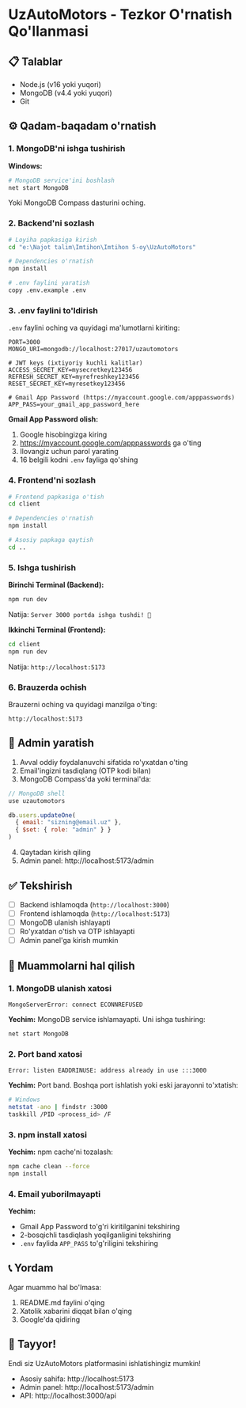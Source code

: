 # UzAutoMotors - Tezkor O'rnatish Qo'llanmasi

## 📋 Talablar

- Node.js (v16 yoki yuqori)
- MongoDB (v4.4 yoki yuqori)
- Git

## ⚙️ Qadam-baqadam o'rnatish

### 1. MongoDB'ni ishga tushirish

**Windows:**
```bash
# MongoDB service'ini boshlash
net start MongoDB
```

Yoki MongoDB Compass dasturini oching.

### 2. Backend'ni sozlash

```bash
# Loyiha papkasiga kirish
cd "e:\Najot talim\Imtihon\Imtihon 5-oy\UzAutoMotors"

# Dependencies o'rnatish
npm install

# .env faylini yaratish
copy .env.example .env
```

### 3. .env faylini to'ldirish

`.env` faylini oching va quyidagi ma'lumotlarni kiriting:

```env
PORT=3000
MONGO_URI=mongodb://localhost:27017/uzautomotors

# JWT keys (ixtiyoriy kuchli kalitlar)
ACCESS_SECRET_KEY=mysecretkey123456
REFRESH_SECRET_KEY=myrefreshkey123456
RESET_SECRET_KEY=myresetkey123456

# Gmail App Password (https://myaccount.google.com/apppasswords)
APP_PASS=your_gmail_app_password_here
```

**Gmail App Password olish:**
1. Google hisobingizga kiring
2. https://myaccount.google.com/apppasswords ga o'ting
3. Ilovangiz uchun parol yarating
4. 16 belgili kodni `.env` fayliga qo'shing

### 4. Frontend'ni sozlash

```bash
# Frontend papkasiga o'tish
cd client

# Dependencies o'rnatish
npm install

# Asosiy papkaga qaytish
cd ..
```

### 5. Ishga tushirish

**Birinchi Terminal (Backend):**
```bash
npm run dev
```

Natija: `Server 3000 portda ishga tushdi! 🚀`

**Ikkinchi Terminal (Frontend):**
```bash
cd client
npm run dev
```

Natija: `http://localhost:5173`

### 6. Brauzerda ochish

Brauzerni oching va quyidagi manzilga o'ting:
```
http://localhost:5173
```

## 🔐 Admin yaratish

1. Avval oddiy foydalanuvchi sifatida ro'yxatdan o'ting
2. Email'ingizni tasdiqlang (OTP kodi bilan)
3. MongoDB Compass'da yoki terminal'da:

```javascript
// MongoDB shell
use uzautomotors

db.users.updateOne(
  { email: "sizning@email.uz" },
  { $set: { role: "admin" } }
)
```

4. Qaytadan kirish qiling
5. Admin panel: http://localhost:5173/admin

## ✅ Tekshirish

- [ ] Backend ishlamoqda (`http://localhost:3000`)
- [ ] Frontend ishlamoqda (`http://localhost:5173`)
- [ ] MongoDB ulanish ishlayapti
- [ ] Ro'yxatdan o'tish va OTP ishlayapti
- [ ] Admin panel'ga kirish mumkin

## 🐛 Muammolarni hal qilish

### 1. MongoDB ulanish xatosi
```
MongoServerError: connect ECONNREFUSED
```
**Yechim:** MongoDB service ishlamayapti. Uni ishga tushiring:
```bash
net start MongoDB
```

### 2. Port band xatosi
```
Error: listen EADDRINUSE: address already in use :::3000
```
**Yechim:** Port band. Boshqa port ishlatish yoki eski jarayonni to'xtatish:
```bash
# Windows
netstat -ano | findstr :3000
taskkill /PID <process_id> /F
```

### 3. npm install xatosi
**Yechim:** npm cache'ni tozalash:
```bash
npm cache clean --force
npm install
```

### 4. Email yuborilmayapti
**Yechim:** 
- Gmail App Password to'g'ri kiritilganini tekshiring
- 2-bosqichli tasdiqlash yoqilganligini tekshiring
- `.env` faylida `APP_PASS` to'g'riligini tekshiring

## 📞 Yordam

Agar muammo hal bo'lmasa:
1. README.md faylini o'qing
2. Xatolik xabarini diqqat bilan o'qing
3. Google'da qidiring

## 🎉 Tayyor!

Endi siz UzAutoMotors platformasini ishlatishingiz mumkin!

- Asosiy sahifa: http://localhost:5173
- Admin panel: http://localhost:5173/admin
- API: http://localhost:3000/api
